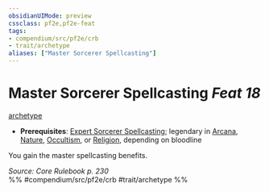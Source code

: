 ```yaml
---
obsidianUIMode: preview
cssclass: pf2e,pf2e-feat
tags:
- compendium/src/pf2e/crb
- trait/archetype
aliases: ["Master Sorcerer Spellcasting"]
---
```

# Master Sorcerer Spellcasting  *Feat 18*  
[archetype](../../rules/traits/archetype.md)  

- **Prerequisites**: [Expert Sorcerer Spellcasting](expert-sorcerer-spellcasting.md); legendary in [Arcana](../skills.md#Arcana), [Nature](../skills.md#Nature), [Occultism](../skills.md#Occultism), or [Religion](../skills.md#Religion), depending on bloodline

You gain the master spellcasting benefits.

*Source: Core Rulebook p. 230*  
%% #compendium/src/pf2e/crb #trait/archetype %%